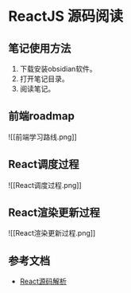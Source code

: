 # ReactJS 源码阅读

## 笔记使用方法
1. 下载安装obsidian软件。
2. 打开笔记目录。
3. 阅读笔记。

## 前端roadmap
![[前端学习路线.png]]

## React调度过程
![[React调度过程.png]]

## React渲染更新过程
![[React渲染更新过程.png]]

## 参考文档
- [React源码解析](https://react.jokcy.me/book/api/react.html)